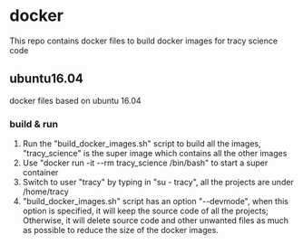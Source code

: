 # docker 

This repo contains docker files to build docker images for tracy science code

## ubuntu16.04
docker files based on ubuntu 16.04

### build & run 
1. Run the "build_docker_images.sh" script to build all the images, "tracy_science" is the super image which contains all the other images
2. Use "docker run -it --rm tracy_science /bin/bash" to start a super container
3. Switch to user "tracy" by typing in "su - tracy", all the projects are under /home/tracy
4. "build_docker_images.sh" script has an option "--devmode", when this option is specified, it will keep the source code of all the projects;
Otherwise, it will delete source code and other unwanted files as much as possible to reduce the size of the docker images. 
